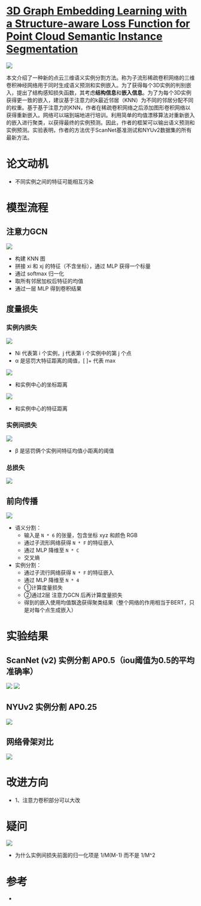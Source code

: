# [3D Graph Embedding Learning with a Structure-aware Loss Function for Point Cloud Semantic Instance Segmentation](https://arxiv.org/pdf/1902.05247.pdf)
![](介绍.png)

本文介绍了一种新的点云三维语义实例分割方法。称为子流形稀疏卷积网络的三维卷积神经网络用于同时生成语义预测和实例嵌入。为了获得每个3D实例的判别嵌入，提出了结构感知损失函数，其考虑**结构信息**和**嵌入信息**。为了为每个3D实例获得更一致的嵌入，建议基于注意力的k最近邻居（KNN）为不同的邻居分配不同的权重。基于基于注意力的KNN，作者在稀疏卷积网络之后添加图形卷积网络以获得重新嵌入。网络可以端到端地进行培训。利用简单的均值漂移算法对重新嵌入的嵌入进行聚类，以获得最终的实例预测。因此，作者的框架可以输出语义预测和实例预测。实验表明，作者的方法优于ScanNet基准测试和NYUv2数据集的所有最新方法。

# 论文动机
- 不同实例之间的特征可能相互污染
# 模型流程
## 注意力GCN
![](注意力卷积.png)
- 构建 KNN 图
- 拼接 xi 和 xj 的特征（不含坐标），通过 MLP 获得一个标量
- 通过 softmax 归一化
- 取所有邻居加权后特征的均值
- 通过一层 MLP 得到卷积结果
## 度量损失
### 实例内损失
![](公式1.png)
- Ni 代表第 i 个实例，j 代表第 i 个实例中的第 j 个点
- α 是惩罚大特征距离的阈值，[ ]+ 代表 max

![](公式2.png)
- 和实例中心的坐标距离

![](公式3.png)
- 和实例中心的特征距离
### 实例间损失
![](公式4.png)
- β 是惩罚俩个实例间特征均值小距离的阈值
### 总损失
![](公式5.png)
## 前向传播
![](模型.png)
- 语义分割：
  - 输入是 `N * 6` 的张量，包含坐标 xyz 和颜色 RGB
  - 通过子流形网络获得 `N * F` 的特征嵌入
  - 通过 MLP 降维至 `N * C`
  - 交叉熵
- 实例分割：
  - 通过子流行网络获得 `N * F` 的特征嵌入
  - 通过 MLP 降维至 `N * 4`
  - ①计算度量损失
  - ②通过2层 注意力GCN 后再计算度量损失
  - 得到的嵌入使用均值飘逸获得聚类结果（整个网络的作用相当于BERT，只是对每个点生成嵌入）
# 实验结果
## ScanNet (v2) 实例分割 AP0.5（iou阈值为0.5的平均准确率）
![](可视化.png)
![](实验1.png)
## NYUv2 实例分割 AP0.25
![](实验2.png)
## 网络骨架对比
![](实验3.png)
# 改进方向
- 1、注意力卷积部分可以大改
# 疑问
![](公式5.png)
- 为什么实例间损失前面的归一化项是 1/M(M-1) 而不是 1/M^2
# 参考
- 
